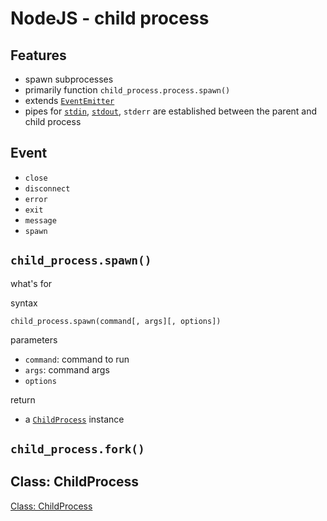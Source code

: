 # NodeJS - child process

## Features

- spawn subprocesses
- primarily function `child_process.process.spawn()`
- extends [`EventEmitter`](nodejs-class-eventemitter.md)
- pipes for [`stdin`](nodejs-class-childprocess.md#childprocess.stdin), [`stdout`](nodejs-class-childprocess.md#childprocess.stdout), `stderr` are established between the parent and child process

## Event

- `close`
- `disconnect`
- `error`
- `exit`
- `message`
- `spawn`

## `child_process.spawn()`

what's for

syntax

`child_process.spawn(command[, args][, options])`

parameters

- `command`: command to run
- `args`: command args
- `options`

return

- a [`ChildProcess`]() instance

## `child_process.fork()`

## Class: ChildProcess

[Class: ChildProcess](nodejs-class-childprocess.md)



